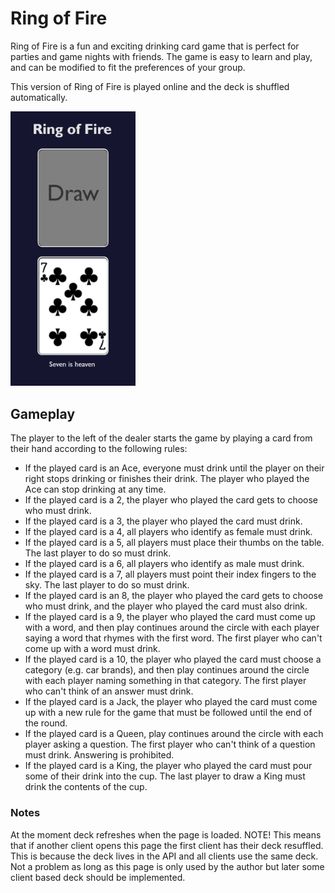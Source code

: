# Ring of Fire

Ring of Fire is a fun and exciting drinking card game that is perfect for parties and game nights with friends. The game is easy to learn and play, and can be modified to fit the preferences of your group.

This version of Ring of Fire is played online and the deck is shuffled automatically.

<img src="rof_demo.png" width="200">

## Gameplay

The player to the left of the dealer starts the game by playing a card from their hand according to the following rules:

- If the played card is an Ace, everyone must drink until the player on their right stops drinking or finishes their drink. The player who played the Ace can stop drinking at any time.
- If the played card is a 2, the player who played the card gets to choose who must drink.
- If the played card is a 3, the player who played the card must drink.
- If the played card is a 4, all players who identify as female must drink.
- If the played card is a 5, all players must place their thumbs on the table. The last player to do so must drink.
- If the played card is a 6, all players who identify as male must drink.
- If the played card is a 7, all players must point their index fingers to the sky. The last player to do so must drink.
- If the played card is an 8, the player who played the card gets to choose who must drink, and the player who played the card must also drink.
- If the played card is a 9, the player who played the card must come up with a word, and then play continues around the circle with each player saying a word that rhymes with the first word. The first player who can't come up with a word must drink.
- If the played card is a 10, the player who played the card must choose a category (e.g. car brands), and then play continues around the circle with each player naming something in that category. The first player who can't think of an answer must drink.
- If the played card is a Jack, the player who played the card must come up with a new rule for the game that must be followed until the end of the round.
- If the played card is a Queen, play continues around the circle with each player asking a question. The first player who can't think of a question must drink. Answering is prohibited.
- If the played card is a King, the player who played the card must pour some of their drink into the cup. The last player to draw a King must drink the contents of the cup.

### Notes

At the moment deck refreshes when the page is loaded.
NOTE! This means that if another client opens this page the first client has their deck resuffled.
This is because the deck lives in the API and all clients use the same deck.
Not a problem as long as this page is only used by the author but later some client based deck should be implemented.